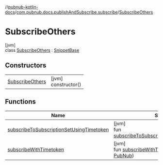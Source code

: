 //[pubnub-kotlin-docs](../../../index.md)/[com.pubnub.docs.publishAndSubscribe.subscribe](../index.md)/[SubscribeOthers](index.md)

# SubscribeOthers

[jvm]\
class [SubscribeOthers](index.md) : [SnippetBase](../../com.pubnub.docs/-snippet-base/index.md)

## Constructors

| | |
|---|---|
| [SubscribeOthers](-subscribe-others.md) | [jvm]<br>constructor() |

## Functions

| Name | Summary |
|---|---|
| [subscribeToSubscriptionSetUsingTimetoken](subscribe-to-subscription-set-using-timetoken.md) | [jvm]<br>fun [subscribeToSubscriptionSetUsingTimetoken](subscribe-to-subscription-set-using-timetoken.md)() |
| [subscribeWithTimetoken](subscribe-with-timetoken.md) | [jvm]<br>fun [subscribeWithTimetoken](subscribe-with-timetoken.md)(pubnub: [PubNub](../../../../../pubnub-kotlin/pubnub-kotlin-api/pubnub-kotlin-api/com.pubnub.api/-pub-nub/index.md)) |

